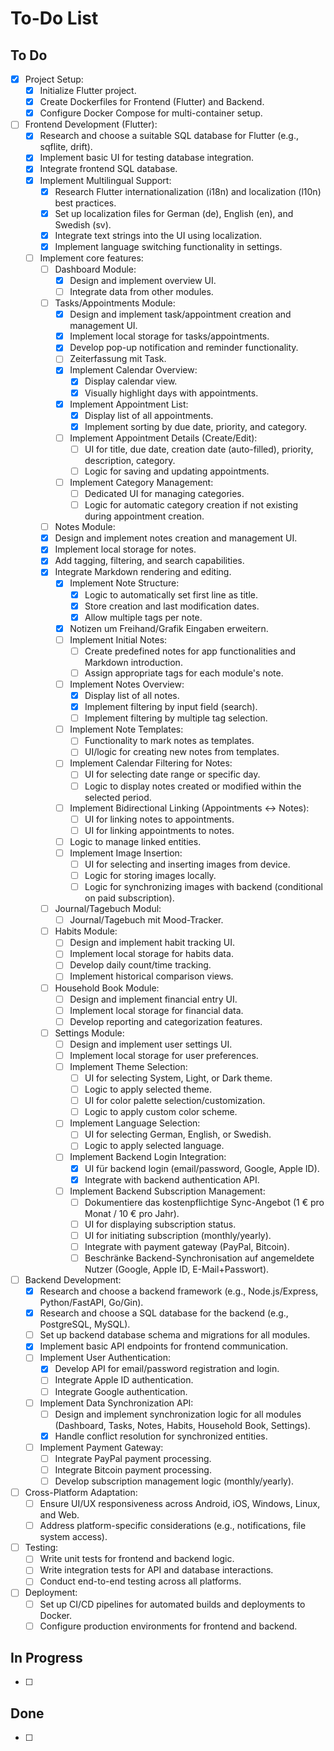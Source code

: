 # To-Do List

## To Do

- [x] Project Setup:
    - [x] Initialize Flutter project.
    - [x] Create Dockerfiles for Frontend (Flutter) and Backend.
    - [x] Configure Docker Compose for multi-container setup.
- [ ] Frontend Development (Flutter):
    - [x] Research and choose a suitable SQL database for Flutter (e.g., sqflite, drift).
    - [x] Implement basic UI for testing database integration.
    - [x] Integrate frontend SQL database.
    - [x] Implement Multilingual Support:
        - [x] Research Flutter internationalization (i18n) and localization (l10n) best practices.
        - [x] Set up localization files for German (de), English (en), and Swedish (sv).
        - [x] Integrate text strings into the UI using localization.
        - [x] Implement language switching functionality in settings.
    - [ ] Implement core features:
        - [ ] Dashboard Module:
            - [x] Design and implement overview UI.
            - [ ] Integrate data from other modules.
        - [ ] Tasks/Appointments Module:
            - [x] Design and implement task/appointment creation and management UI.
            - [x] Implement local storage for tasks/appointments.
            - [x] Develop pop-up notification and reminder functionality.
            - [ ] Zeiterfassung mit Task.
            - [x] Implement Calendar Overview:
                - [x] Display calendar view.
                - [x] Visually highlight days with appointments.
            - [x] Implement Appointment List:
                - [x] Display list of all appointments.
                - [x] Implement sorting by due date, priority, and category.
            - [ ] Implement Appointment Details (Create/Edit):
                - [ ] UI for title, due date, creation date (auto-filled), priority, description, category.
                - [ ] Logic for saving and updating appointments.
            - [ ] Implement Category Management:
                - [ ] Dedicated UI for managing categories.
                - [ ] Logic for automatic category creation if not existing during appointment creation.
        - [ ] Notes Module:
        - [x] Design and implement notes creation and management UI.
        - [x] Implement local storage for notes.
        - [x] Add tagging, filtering, and search capabilities.
        - [x] Integrate Markdown rendering and editing.
            - [x] Implement Note Structure:
                - [x] Logic to automatically set first line as title.
                - [x] Store creation and last modification dates.
                - [x] Allow multiple tags per note.
            - [x] Notizen um Freihand/Grafik Eingaben erweitern.
            - [ ] Implement Initial Notes:
                - [ ] Create predefined notes for app functionalities and Markdown introduction.
                - [ ] Assign appropriate tags for each module's note.
            - [ ] Implement Notes Overview:
                - [x] Display list of all notes.
                - [x] Implement filtering by input field (search).
                - [ ] Implement filtering by multiple tag selection.
            - [ ] Implement Note Templates:
                - [ ] Functionality to mark notes as templates.
                - [ ] UI/logic for creating new notes from templates.
            - [ ] Implement Calendar Filtering for Notes:
                - [ ] UI for selecting date range or specific day.
                - [ ] Logic to display notes created or modified within the selected period.
            - [ ] Implement Bidirectional Linking (Appointments <-> Notes):
                - [ ] UI for linking notes to appointments.
                - [ ] UI for linking appointments to notes.
            - [ ] Logic to manage linked entities.
            - [ ] Implement Image Insertion:
                - [ ] UI for selecting and inserting images from device.
                - [ ] Logic for storing images locally.
                - [ ] Logic for synchronizing images with backend (conditional on paid subscription).
        - [ ] Journal/Tagebuch Modul:
            - [ ] Journal/Tagebuch mit Mood-Tracker.
        - [ ] Habits Module:
            - [ ] Design and implement habit tracking UI.
            - [ ] Implement local storage for habits data.
            - [ ] Develop daily count/time tracking.
            - [ ] Implement historical comparison views.
        - [ ] Household Book Module:
            - [ ] Design and implement financial entry UI.
            - [ ] Implement local storage for financial data.
            - [ ] Develop reporting and categorization features.
        - [ ] Settings Module:
            - [ ] Design and implement user settings UI.
            - [ ] Implement local storage for user preferences.
            - [ ] Implement Theme Selection:
                - [ ] UI for selecting System, Light, or Dark theme.
                - [ ] Logic to apply selected theme.
                - [ ] UI for color palette selection/customization.
                - [ ] Logic to apply custom color scheme.
            - [ ] Implement Language Selection:
                - [ ] UI for selecting German, English, or Swedish.
                - [ ] Logic to apply selected language.
            - [ ] Implement Backend Login Integration:
                - [x] UI für backend login (email/password, Google, Apple ID).
                - [x] Integrate with backend authentication API.
            - [ ] Implement Backend Subscription Management:
                - [ ] Dokumentiere das kostenpflichtige Sync-Angebot (1 € pro Monat / 10 € pro Jahr).
                - [ ] UI for displaying subscription status.
                - [ ] UI for initiating subscription (monthly/yearly).
                - [ ] Integrate with payment gateway (PayPal, Bitcoin).
                - [ ] Beschränke Backend-Synchronisation auf angemeldete Nutzer (Google, Apple ID, E-Mail+Passwort).
- [ ] Backend Development:
    - [x] Research and choose a backend framework (e.g., Node.js/Express, Python/FastAPI, Go/Gin).
    - [x] Research and choose a SQL database for the backend (e.g., PostgreSQL, MySQL).
    - [ ] Set up backend database schema and migrations for all modules.
    - [x] Implement basic API endpoints for frontend communication.
    - [ ] Implement User Authentication:
        - [x] Develop API for email/password registration and login.
        - [ ] Integrate Apple ID authentication.
        - [ ] Integrate Google authentication.
    - [ ] Implement Data Synchronization API:
        - [ ] Design and implement synchronization logic for all modules (Dashboard, Tasks, Notes, Habits, Household Book, Settings).
        - [x] Handle conflict resolution for synchronized entities.
    - [ ] Implement Payment Gateway:
        - [ ] Integrate PayPal payment processing.
        - [ ] Integrate Bitcoin payment processing.
        - [ ] Develop subscription management logic (monthly/yearly).
- [ ] Cross-Platform Adaptation:
    - [ ] Ensure UI/UX responsiveness across Android, iOS, Windows, Linux, and Web.
    - [ ] Address platform-specific considerations (e.g., notifications, file system access).
- [ ] Testing:
    - [ ] Write unit tests for frontend and backend logic.
    - [ ] Write integration tests for API and database interactions.
    - [ ] Conduct end-to-end testing across all platforms.
- [ ] Deployment:
    - [ ] Set up CI/CD pipelines for automated builds and deployments to Docker.
    - [ ] Configure production environments for frontend and backend. 

## In Progress

- [ ]

## Done

- [ ]
